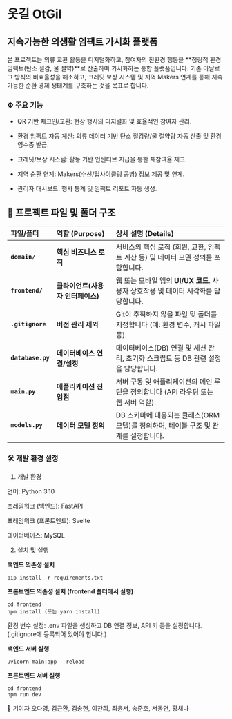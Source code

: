 # 옷길 OtGil
## 지속가능한 의생활 임팩트 가시화 플랫폼
본 프로젝트는 의류 교환 활동을 디지털화하고, 참여자의 친환경 행동을 **정량적 환경 임팩트(탄소 절감, 물 절약)**로 산출하여 가시화하는 통합 플랫폼입니다. 기존 아날로그 방식의 비효율성을 해소하고, 크레딧 보상 시스템 및 지역 Makers 연계를 통해 지속 가능한 순환 경제 생태계를 구축하는 것을 목표로 합니다.

### ⚙️ 주요 기능
- QR 기반 체크인/교환: 현장 행사의 디지털화 및 효율적인 참여자 관리.

- 환경 임팩트 자동 계산: 의류 데이터 기반 탄소 절감량/물 절약량 자동 산출 및 환경 영수증 발급.

- 크레딧/보상 시스템: 활동 기반 인센티브 지급을 통한 재참여율 제고.

- 지역 순환 연계: Makers(수선/업사이클링 공방) 정보 제공 및 연계.

- 관리자 대시보드: 행사 통계 및 임팩트 리포트 자동 생성.

## 📂 프로젝트 파일 및 폴더 구조

| 파일/폴더 | 역할 (Purpose) | 상세 설명 (Details) |
| :--- | :--- | :--- |
| **`domain/`** | **핵심 비즈니스 로직** | 서비스의 핵심 로직 (회원, 교환, 임팩트 계산 등) 및 데이터 모델 정의를 포함합니다. |
| **`frontend/`** | **클라이언트(사용자 인터페이스)** | 웹 또는 모바일 앱의 **UI/UX 코드**. 사용자 상호작용 및 데이터 시각화를 담당합니다. |
| **`.gitignore`** | **버전 관리 제외** | Git이 추적하지 않을 파일 및 폴더를 지정합니다 (예: 환경 변수, 캐시 파일 등). |
| **`database.py`** | **데이터베이스 연결/설정** | 데이터베이스(DB) 연결 및 세션 관리, 초기화 스크립트 등 DB 관련 설정을 담당합니다. |
| **`main.py`** | **애플리케이션 진입점** | 서버 구동 및 애플리케이션의 메인 루틴을 정의합니다 (API 라우팅 또는 웹 서버 역할). |
| **`models.py`** | **데이터 모델 정의** | DB 스키마에 대응되는 클래스(ORM 모델)를 정의하며, 테이블 구조 및 관계를 설정합니다. |
### 🛠️ 개발 환경 설정
1. 개발 환경

언어: Python 3.10

프레임워크 (백엔드): FastAPI

프레임워크 (프론트엔드): Svelte

데이터베이스: MySQL

2. 설치 및 실행

__백엔드 의존성 설치__
```
pip install -r requirements.txt
```
__프론트엔드 의존성 설치 (frontend 폴더에서 실행)__
```
cd frontend
npm install (또는 yarn install)
```
환경 변수 설정: .env 파일을 생성하고 DB 연결 정보, API 키 등을 설정합니다. (.gitignore에 등록되어 있어야 합니다.)

__백엔드 서버 실행__
```
uvicorn main:app --reload
```
__프론트엔드 서버 실행__
```
cd frontend
npm run dev
```
👥 기여자
오다영, 김근환, 김송헌, 이찬희, 최윤서, 송준호, 서동연, 황채나 
